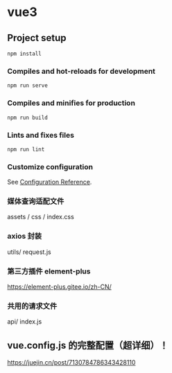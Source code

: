# vue3

## Project setup
```
npm install
```

### Compiles and hot-reloads for development
```
npm run serve
```

### Compiles and minifies for production
```
npm run build
```

### Lints and fixes files
```
npm run lint
```

### Customize configuration
See [Configuration Reference](https://cli.vuejs.org/config/).

### 媒体查询适配文件

assets / css / index.css

### axios 封装

utils/ request.js

### 第三方插件 element-plus

https://element-plus.gitee.io/zh-CN/

### 共用的请求文件

api/ index.js

## vue.config.js 的完整配置（超详细）！

https://juejin.cn/post/7130784786343428110